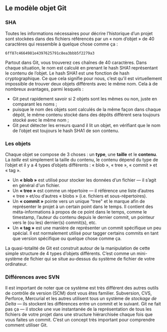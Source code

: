 ## Le modèle objet Git ##

### SHA ###

Toutes les informations nécessaires pour décrire l’historique d’un
projet sont stockées dans des fichiers référencés par un « nom d’objet »
de 40 caractères qui ressemble à quelque chose comme ça :
    
    6ff87c4664981e4397625791c8ea3bbb5f2279a3

Partout dans Git, vous trouverez ces chaînes de 40 caractères.
Dans chaque situation, le nom est calculé en prenant le hash SHA1
représentant le contenu de l’objet. Le hash SHA1 est une fonction de
hash cryptographique. Ce que cela signifie pour nous, c’est qu’il est
virtuellement impossible de trouver deux objets différents avec le même nom.
Cela à de nombreux avantages, parmi lesquels :

- Git peut rapidement savoir si 2 objets sont les mêmes ou non, juste
  en comparant les noms ;
- puisque le nom des objets sont calculés de la même façon dans chaque
  dépôt, le même contenu stocké dans des dépôts différent sera toujours
  stocké avec le même nom ;
- Git peut détecter les erreurs quand il lit un objet, en vérifiant que
  le nom de l’objet est toujours le hash SHA1 de son contenu.

### Les objets ###

Chaque objet se compose de 3 choses : un **type**, une **taille** et le
**contenu**. La _taille_ est simplement la taille du contenu, le contenu
dépend du type de l’objet et il y a 4 types d’objets différents :
« blob », « tree », « commit » et « tag ».

- Un **« blob »** est utilisé pour stocker les données d’un fichier — il
  s’agit en général d'un fichier.
- Un **« tree »** est comme un répertoire — il référence une liste d’autres
  « tree » et/ou d’autres « blobs » (i.e. fichiers et sous-répertoires).
- Un **« commit »** pointe vers un unique "tree" et le marque afin de 
  représenter le projet à un certain point dans le temps. Il contient des
  méta-informations à propos de ce point dans le temps, comme le timestamp,
  l’auteur du contenu depuis le dernier commit, un pointeur vers le (ou les)
  dernier(s) commit(s), etc.
- Un **« tag »** est une manière de représenter un commit spécifique un peu
  spécial. Il est normalement utilisé pour tagger certains commits en tant
  que version spécifique ou quelque chose comme ça.

La quasi-totalité de Git est construit autour de la manipulation de cette simple
structure de 4 types d’objets différents. C’est comme un mini-système de 
fichier qui se situe au-dessus du système de fichier de votre ordinateur.

### Différences avec SVN ###

Il est important de noter que ce système est très différent des autres
outils de contrôle de version (SCM) dont vous êtes familier. Subversion, CVS, 
Perforce, Mercurial et les autres utilisent tous un système de 
_stockage de Delta_ — ils stockent les différences entre un commit et le
suivant. Git ne fait pas ça — il stocke une vue instantanée de la 
représentation de tous les fichiers de votre projet dans une structure
hiérarchisée chaque fois que vous faites un commit. C’est un concept très 
important pour comprendre comment utiliser Git.
